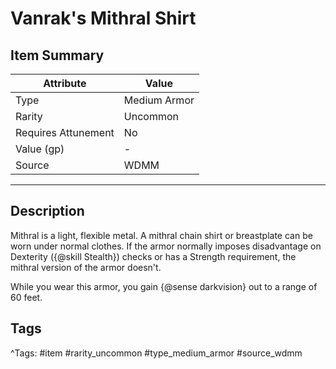 # Vanrak's Mithral Shirt

## Item Summary

| Attribute            | Value                        |
|----------------------|------------------------------|
| Type                 | Medium Armor |
| Rarity               | Uncommon             |
| Requires Attunement  | No                |
| Value (gp)           | -    |
| Source               | WDMM |

---

## Description

Mithral is a light, flexible metal. A mithral chain shirt or breastplate can be worn under normal clothes. If the armor normally imposes disadvantage on Dexterity ({@skill Stealth}) checks or has a Strength requirement, the mithral version of the armor doesn't.

While you wear this armor, you gain {@sense darkvision} out to a range of 60 feet.

## Tags

^Tags: #item #rarity_uncommon #type_medium_armor #source_wdmm